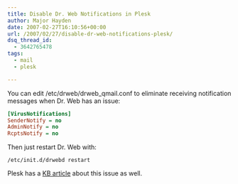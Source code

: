 ```yaml
---
title: Disable Dr. Web Notifications in Plesk
author: Major Hayden
date: 2007-02-27T16:10:56+00:00
url: /2007/02/27/disable-dr-web-notifications-plesk/
dsq_thread_id:
  - 3642765478
tags:
  - mail
  - plesk

---
```

You can edit /etc/drweb/drweb_qmail.conf to eliminate receiving notification messages when Dr. Web has an issue:

```ini
[VirusNotifications]
SenderNotify = no
AdminNotify = no
RcptsNotify = no
```

Then just restart Dr. Web with:

```
/etc/init.d/drwebd restart
```

Plesk has a [KB article][1] about this issue as well.

 [1]: http://kb.swsoft.com/article_122_1685_en.html

